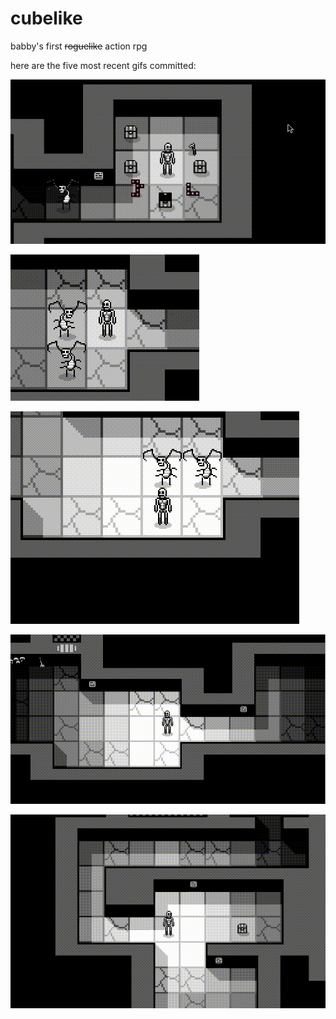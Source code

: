 # cubelike
babby's first ~~roguelike~~ action rpg 

here are the five most recent gifs committed:

![101_weapon_entities.gif](gifs/101_weapon_entities.gif?raw=true "101_weapon_entities")

![100_slaps.gif](gifs/100_slaps.gif?raw=true "100_slaps")

![99_turn_based_movement.gif](gifs/99_turn_based_movement.gif?raw=true "99_turn_based_movement")

![98_grid_based_movement.gif](gifs/98_grid_based_movement.gif?raw=true "98_grid_based_movement")

![97_dynamic_lighting_2.gif](gifs/97_dynamic_lighting_2.gif?raw=true "97_dynamic_lighting_2")

